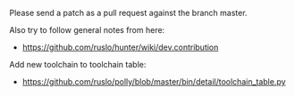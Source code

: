 Please send a patch as a pull request against the branch master.

Also try to follow general notes from here:
* https://github.com/ruslo/hunter/wiki/dev.contribution

Add new toolchain to toolchain table:
* https://github.com/ruslo/polly/blob/master/bin/detail/toolchain_table.py

